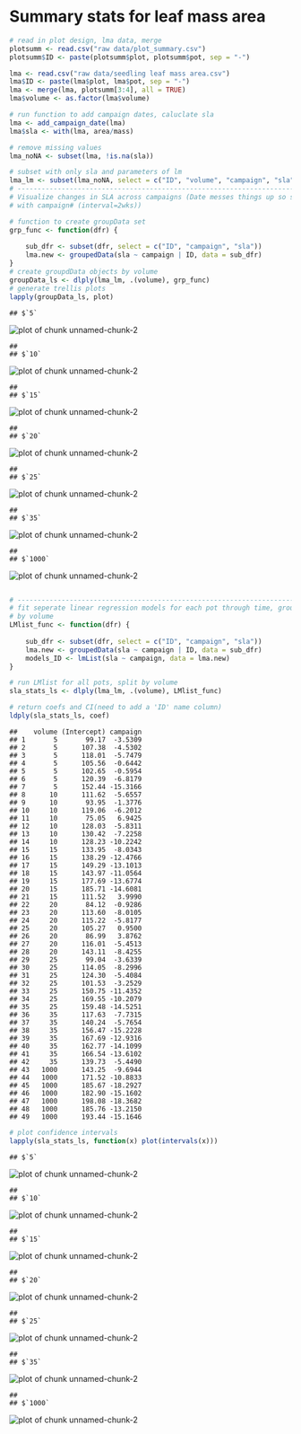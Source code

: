 Summary stats for leaf mass area
========================================================






```r
# read in plot design, lma data, merge
plotsumm <- read.csv("raw data/plot_summary.csv")
plotsumm$ID <- paste(plotsumm$plot, plotsumm$pot, sep = "-")

lma <- read.csv("raw data/seedling leaf mass area.csv")
lma$ID <- paste(lma$plot, lma$pot, sep = "-")
lma <- merge(lma, plotsumm[3:4], all = TRUE)
lma$volume <- as.factor(lma$volume)

# run function to add campaign dates, caluclate sla
lma <- add_campaign_date(lma)
lma$sla <- with(lma, area/mass)

# remove missing values
lma_noNA <- subset(lma, !is.na(sla))

# subset with only sla and parameters of lm
lma_lm <- subset(lma_noNA, select = c("ID", "volume", "campaign", "sla"))
# ----------------------------------------------------------------------------------------------
# Visualize changes in SLA across campaigns (Date messes things up so stay
# with campaign# (interval=2wks))

# function to create groupData set
grp_func <- function(dfr) {
    
    sub_dfr <- subset(dfr, select = c("ID", "campaign", "sla"))
    lma.new <- groupedData(sla ~ campaign | ID, data = sub_dfr)
}
# create groupdData objects by volume
groupData_ls <- dlply(lma_lm, .(volume), grp_func)
# generate trellis plots
lapply(groupData_ls, plot)
```

```
## $`5`
```

![plot of chunk unnamed-chunk-2](figure/unnamed-chunk-21.png) 

```
## 
## $`10`
```

![plot of chunk unnamed-chunk-2](figure/unnamed-chunk-22.png) 

```
## 
## $`15`
```

![plot of chunk unnamed-chunk-2](figure/unnamed-chunk-23.png) 

```
## 
## $`20`
```

![plot of chunk unnamed-chunk-2](figure/unnamed-chunk-24.png) 

```
## 
## $`25`
```

![plot of chunk unnamed-chunk-2](figure/unnamed-chunk-25.png) 

```
## 
## $`35`
```

![plot of chunk unnamed-chunk-2](figure/unnamed-chunk-26.png) 

```
## 
## $`1000`
```

![plot of chunk unnamed-chunk-2](figure/unnamed-chunk-27.png) 

```r

# ----------------------------------------------------------------------------------------------
# fit seperate linear regression models for each pot through time, grouped
# by volume
LMlist_func <- function(dfr) {
    
    sub_dfr <- subset(dfr, select = c("ID", "campaign", "sla"))
    lma.new <- groupedData(sla ~ campaign | ID, data = sub_dfr)
    models_ID <- lmList(sla ~ campaign, data = lma.new)
}

# run LMlist for all pots, split by volume
sla_stats_ls <- dlply(lma_lm, .(volume), LMlist_func)

# return coefs and CI(need to add a 'ID' name column)
ldply(sla_stats_ls, coef)
```

```
##    volume (Intercept) campaign
## 1       5       99.17  -3.5309
## 2       5      107.38  -4.5302
## 3       5      118.01  -5.7479
## 4       5      105.56  -0.6442
## 5       5      102.65  -0.5954
## 6       5      120.39  -6.8179
## 7       5      152.44 -15.3166
## 8      10      111.62  -5.6557
## 9      10       93.95  -1.3776
## 10     10      119.06  -6.2012
## 11     10       75.05   6.9425
## 12     10      128.03  -5.8311
## 13     10      130.42  -7.2258
## 14     10      128.23 -10.2242
## 15     15      133.95  -8.0343
## 16     15      138.29 -12.4766
## 17     15      149.29 -13.1013
## 18     15      143.97 -11.0564
## 19     15      177.69 -13.6774
## 20     15      185.71 -14.6081
## 21     15      111.52   3.9990
## 22     20       84.12  -0.9286
## 23     20      113.60  -8.0105
## 24     20      115.22  -5.8177
## 25     20      105.27   0.9500
## 26     20       86.99   3.8762
## 27     20      116.01  -5.4513
## 28     20      143.11  -8.4255
## 29     25       99.04  -3.6339
## 30     25      114.05  -8.2996
## 31     25      124.30  -5.4084
## 32     25      101.53  -3.2529
## 33     25      150.75 -11.4352
## 34     25      169.55 -10.2079
## 35     25      159.48 -14.5251
## 36     35      117.63  -7.7315
## 37     35      140.24  -5.7654
## 38     35      156.47 -15.2228
## 39     35      167.69 -12.9316
## 40     35      162.77 -14.1099
## 41     35      166.54 -13.6102
## 42     35      139.73  -5.4490
## 43   1000      143.25  -9.6944
## 44   1000      171.52 -10.8833
## 45   1000      185.67 -18.2927
## 46   1000      182.90 -15.1602
## 47   1000      198.08 -18.3682
## 48   1000      185.76 -13.2150
## 49   1000      193.44 -15.1646
```

```r
# plot confidence intervals
lapply(sla_stats_ls, function(x) plot(intervals(x)))
```

```
## $`5`
```

![plot of chunk unnamed-chunk-2](figure/unnamed-chunk-28.png) 

```
## 
## $`10`
```

![plot of chunk unnamed-chunk-2](figure/unnamed-chunk-29.png) 

```
## 
## $`15`
```

![plot of chunk unnamed-chunk-2](figure/unnamed-chunk-210.png) 

```
## 
## $`20`
```

![plot of chunk unnamed-chunk-2](figure/unnamed-chunk-211.png) 

```
## 
## $`25`
```

![plot of chunk unnamed-chunk-2](figure/unnamed-chunk-212.png) 

```
## 
## $`35`
```

![plot of chunk unnamed-chunk-2](figure/unnamed-chunk-213.png) 

```
## 
## $`1000`
```

![plot of chunk unnamed-chunk-2](figure/unnamed-chunk-214.png) 

```r

```



